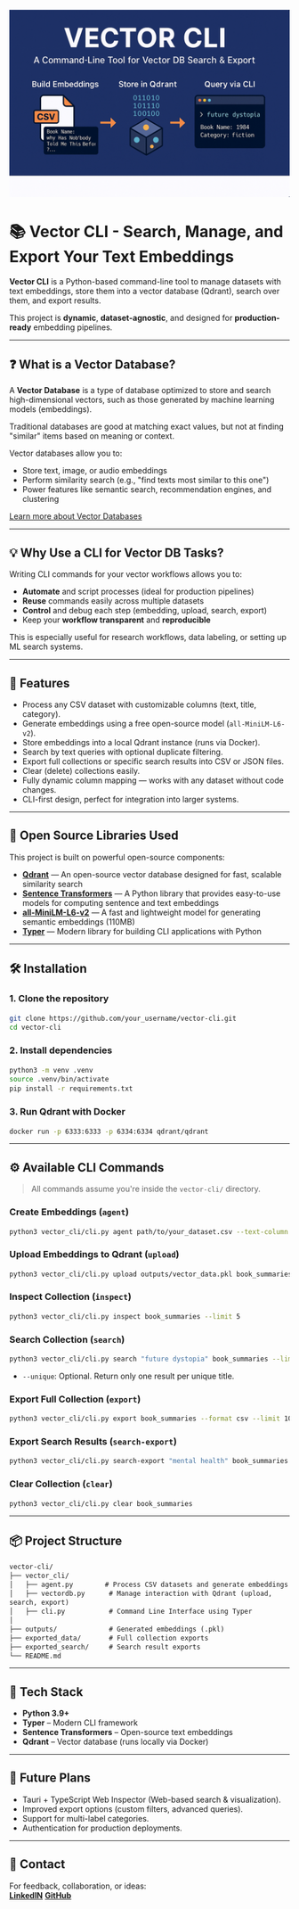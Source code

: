![Vector CLI Banner](vector_cli_project_banner.png) 
# 📚 Vector CLI - Search, Manage, and Export Your Text Embeddings

**Vector CLI** is a Python-based command-line tool to manage datasets with text embeddings, store them into a vector database (Qdrant), search over them, and export results.

This project is **dynamic**, **dataset-agnostic**, and designed for **production-ready** embedding pipelines.

---

## ❓ What is a Vector Database?

A **Vector Database** is a type of database optimized to store and search high-dimensional vectors, such as those generated by machine learning models (embeddings).

Traditional databases are good at matching exact values, but not at finding "similar" items based on meaning or context.

Vector databases allow you to:

* Store text, image, or audio embeddings
* Perform similarity search (e.g., "find texts most similar to this one")
* Power features like semantic search, recommendation engines, and clustering

[Learn more about Vector Databases](https://www.pinecone.io/learn/vector-database/)

---

## 💡 Why Use a CLI for Vector DB Tasks?

Writing CLI commands for your vector workflows allows you to:

* **Automate** and script processes (ideal for production pipelines)
* **Reuse** commands easily across multiple datasets
* **Control** and debug each step (embedding, upload, search, export)
* Keep your **workflow transparent** and **reproducible**

This is especially useful for research workflows, data labeling, or setting up ML search systems.

---

## 🚀 Features

* Process any CSV dataset with customizable columns (text, title, category).
* Generate embeddings using a free open-source model (`all-MiniLM-L6-v2`).
* Store embeddings into a local Qdrant instance (runs via Docker).
* Search by text queries with optional duplicate filtering.
* Export full collections or specific search results into CSV or JSON files.
* Clear (delete) collections easily.
* Fully dynamic column mapping — works with any dataset without code changes.
* CLI-first design, perfect for integration into larger systems.

---

## 🔗 Open Source Libraries Used

This project is built on powerful open-source components:

* [**Qdrant**](https://qdrant.tech/) — An open-source vector database designed for fast, scalable similarity search
* [**Sentence Transformers**](https://www.sbert.net/) — A Python library that provides easy-to-use models for computing sentence and text embeddings
* [**all-MiniLM-L6-v2**](https://huggingface.co/sentence-transformers/all-MiniLM-L6-v2) — A fast and lightweight model for generating semantic embeddings (110MB)
* [**Typer**](https://typer.tiangolo.com/) — Modern library for building CLI applications with Python

---

## 🛠️ Installation

### 1. Clone the repository

```bash
git clone https://github.com/your_username/vector-cli.git
cd vector-cli
```

### 2. Install dependencies

```bash
python3 -m venv .venv
source .venv/bin/activate
pip install -r requirements.txt
```

### 3. Run Qdrant with Docker

```bash
docker run -p 6333:6333 -p 6334:6334 qdrant/qdrant
```

---

## ⚙️ Available CLI Commands

> All commands assume you're inside the `vector-cli/` directory.

### Create Embeddings (`agent`)

```bash
python3 vector_cli/cli.py agent path/to/your_dataset.csv --text-column Summary --title-column Book_Name --category-column Categories
```

### Upload Embeddings to Qdrant (`upload`)

```bash
python3 vector_cli/cli.py upload outputs/vector_data.pkl book_summaries
```

### Inspect Collection (`inspect`)

```bash
python3 vector_cli/cli.py inspect book_summaries --limit 5
```

### Search Collection (`search`)

```bash
python3 vector_cli/cli.py search "future dystopia" book_summaries --limit 10 --unique
```

- `--unique`: Optional. Return only one result per unique title.

### Export Full Collection (`export`)

```bash
python3 vector_cli/cli.py export book_summaries --format csv --limit 100
```

### Export Search Results (`search-export`)

```bash
python3 vector_cli/cli.py search-export "mental health" book_summaries --limit 10 --unique --format json
```

### Clear Collection (`clear`)

```bash
python3 vector_cli/cli.py clear book_summaries
```

---

## 📦 Project Structure

```plaintext
vector-cli/
├── vector_cli/
│   ├── agent.py        # Process CSV datasets and generate embeddings
│   ├── vectordb.py      # Manage interaction with Qdrant (upload, search, export)
│   ├── cli.py           # Command Line Interface using Typer
│
├── outputs/             # Generated embeddings (.pkl)
├── exported_data/       # Full collection exports
├── exported_search/     # Search result exports
└── README.md
```

---

## 🧐 Tech Stack

- **Python 3.9+**
- **Typer** – Modern CLI framework
- **Sentence Transformers** – Open-source text embeddings
- **Qdrant** – Vector database (runs locally via Docker)

---

## 🚀 Future Plans

- Tauri + TypeScript Web Inspector (Web-based search & visualization).
- Improved export options (custom filters, advanced queries).
- Support for multi-label categories.
- Authentication for production deployments.

---

## 💬 Contact

For feedback, collaboration, or ideas:  
**[LinkedIN](https://www.linkedin.com/in/furkancankaya/)** 
**[GitHub](https://github.com/cankaya96)**

